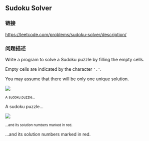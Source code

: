 ## Sudoku Solver  
### 链接  
https://leetcode.com/problems/sudoku-solver/description/  
### 问题描述
Write a program to solve a Sudoku puzzle by filling the empty cells.

Empty cells are indicated by the character `'.'`.

You may assume that there will be only one unique solution.</code>

<p>
<img src="http://upload.wikimedia.org/wikipedia/commons/thumb/f/ff/Sudoku-by-L2G-20050714.svg/250px-Sudoku-by-L2G-20050714.svg.png" /><br />
<p style="font-size: 11px">A sudoku puzzle...

A sudoku puzzle...


<img src="http://upload.wikimedia.org/wikipedia/commons/thumb/3/31/Sudoku-by-L2G-20050714_solution.svg/250px-Sudoku-by-L2G-20050714_solution.svg.png" /><br />
<p style="font-size: 11px">...and its solution numbers marked in red.


...and its solution numbers marked in red.

